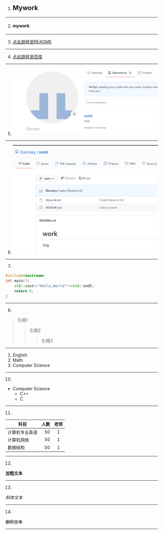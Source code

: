 1. ## Mywork

---

2. #### mywork

---

3. [点此跳转至README](https://github.com/ElanJoey/work/blob/main/README.md)

---

4. [点此跳转至百度](https://www.baidu.com/?tn=88093251_80_hao_pg)

---

5. ![图像1](https://github.com/ElanJoey/work/blob/main/mywork1.png)

---

6. ![图像2](https://github.com/ElanJoey/work/blob/main/work1.png)

---

7.
```cpp
#include<iostream>
int main(){
    std::cout<<"Hello,World!"<<std::endl;
    return 0;
}
```

---

8.
>引用1
>>引用2
>>>引用3

---

1. English
2. Math
3. Computer Science

---

10.
* Computer Science
    * C++
    * C
    
---

11. 
| 科目                  | 人数    | 老师  |
| --------              | -----:  | :----: |
| 计算机专业英语        | 50      |   1    |
| 计算机网络            | 50      |   1    |
| 数据结构              | 50      |   1    |


---

12. 
**加粗文本**

---

13. 
*斜体文本*

---

14. 
~~删除文本~~

---
